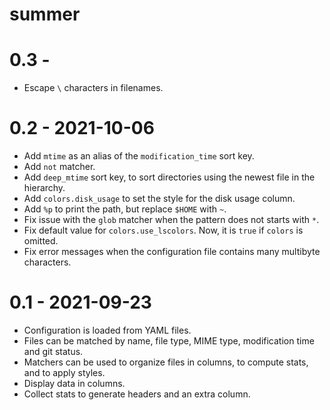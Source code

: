 # summer

# 0.3 -

* Escape `\` characters in filenames.

# 0.2 - 2021-10-06

* Add `mtime` as an alias of the `modification_time` sort key.
* Add `not` matcher.
* Add `deep_mtime` sort key, to sort directories using the newest file in the hierarchy.
* Add `colors.disk_usage` to set the style for the disk usage column.
* Add `%p` to print the path, but replace `$HOME` with `~`.
* Fix issue with the `glob` matcher when the pattern does not starts with `*`.
* Fix default value for `colors.use_lscolors`. Now, it is `true` if `colors` is omitted.
* Fix error messages when the configuration file contains many multibyte characters.

# 0.1 - 2021-09-23

* Configuration is loaded from YAML files.
* Files can be matched by name, file type, MIME type, modification time and git status.
* Matchers can be used to organize files in columns, to compute stats, and to apply styles.
* Display data in columns.
* Collect stats to generate headers and an extra column.
